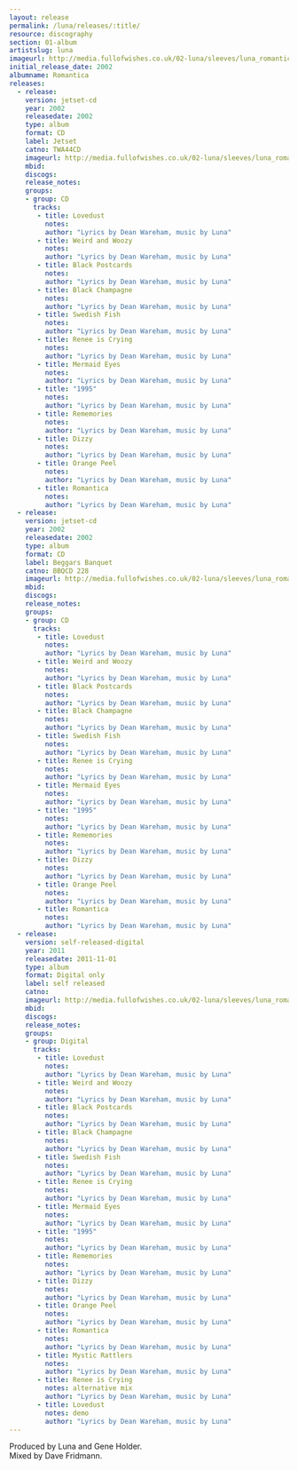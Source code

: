 ```yaml
---
layout: release
permalink: /luna/releases/:title/
resource: discography
section: 01-album
artistslug: luna
imageurl: http://media.fullofwishes.co.uk/02-luna/sleeves/luna_romantica.jpg
initial_release_date: 2002
albumname: Romantica
releases:
  - release: 
    version: jetset-cd
    year: 2002
    releasedate: 2002
    type: album
    format: CD
    label: Jetset
    catno: TWA44CD
    imageurl: http://media.fullofwishes.co.uk/02-luna/sleeves/luna_romantica.jpg
    mbid: 
    discogs: 
    release_notes: 
    groups:
    - group: CD
      tracks:
       - title: Lovedust
         notes: 
         author: "Lyrics by Dean Wareham, music by Luna"
       - title: Weird and Woozy
         notes: 
         author: "Lyrics by Dean Wareham, music by Luna"
       - title: Black Postcards
         notes: 
         author: "Lyrics by Dean Wareham, music by Luna"
       - title: Black Champagne
         notes: 
         author: "Lyrics by Dean Wareham, music by Luna"
       - title: Swedish Fish
         notes: 
         author: "Lyrics by Dean Wareham, music by Luna"
       - title: Renee is Crying
         notes: 
         author: "Lyrics by Dean Wareham, music by Luna"
       - title: Mermaid Eyes
         notes: 
         author: "Lyrics by Dean Wareham, music by Luna"
       - title: "1995"
         notes: 
         author: "Lyrics by Dean Wareham, music by Luna"
       - title: Rememories
         notes: 
         author: "Lyrics by Dean Wareham, music by Luna"
       - title: Dizzy
         notes: 
         author: "Lyrics by Dean Wareham, music by Luna"
       - title: Orange Peel
         notes: 
         author: "Lyrics by Dean Wareham, music by Luna"
       - title: Romantica
         notes: 
         author: "Lyrics by Dean Wareham, music by Luna"
  - release: 
    version: jetset-cd
    year: 2002
    releasedate: 2002
    type: album
    format: CD
    label: Beggars Banquet
    catno: BBQCD 228
    imageurl: http://media.fullofwishes.co.uk/02-luna/sleeves/luna_romantica.jpg
    mbid: 
    discogs: 
    release_notes: 
    groups:
    - group: CD
      tracks:
       - title: Lovedust
         notes: 
         author: "Lyrics by Dean Wareham, music by Luna"
       - title: Weird and Woozy
         notes: 
         author: "Lyrics by Dean Wareham, music by Luna"
       - title: Black Postcards
         notes: 
         author: "Lyrics by Dean Wareham, music by Luna"
       - title: Black Champagne
         notes: 
         author: "Lyrics by Dean Wareham, music by Luna"
       - title: Swedish Fish
         notes: 
         author: "Lyrics by Dean Wareham, music by Luna"
       - title: Renee is Crying
         notes: 
         author: "Lyrics by Dean Wareham, music by Luna"
       - title: Mermaid Eyes
         notes: 
         author: "Lyrics by Dean Wareham, music by Luna"
       - title: "1995"
         notes: 
         author: "Lyrics by Dean Wareham, music by Luna"
       - title: Rememories
         notes: 
         author: "Lyrics by Dean Wareham, music by Luna"
       - title: Dizzy
         notes: 
         author: "Lyrics by Dean Wareham, music by Luna"
       - title: Orange Peel
         notes: 
         author: "Lyrics by Dean Wareham, music by Luna"
       - title: Romantica
         notes: 
         author: "Lyrics by Dean Wareham, music by Luna"
  - release: 
    version: self-released-digital
    year: 2011
    releasedate: 2011-11-01
    type: album
    format: Digital only
    label: self released
    catno: 
    imageurl: http://media.fullofwishes.co.uk/02-luna/sleeves/luna_romantica.jpg
    mbid: 
    discogs: 
    release_notes: 
    groups:
    - group: Digital
      tracks:
       - title: Lovedust
         notes: 
         author: "Lyrics by Dean Wareham, music by Luna"
       - title: Weird and Woozy
         notes: 
         author: "Lyrics by Dean Wareham, music by Luna"
       - title: Black Postcards
         notes: 
         author: "Lyrics by Dean Wareham, music by Luna"
       - title: Black Champagne
         notes: 
         author: "Lyrics by Dean Wareham, music by Luna"
       - title: Swedish Fish
         notes: 
         author: "Lyrics by Dean Wareham, music by Luna"
       - title: Renee is Crying
         notes: 
         author: "Lyrics by Dean Wareham, music by Luna"
       - title: Mermaid Eyes
         notes: 
         author: "Lyrics by Dean Wareham, music by Luna"
       - title: "1995"
         notes: 
         author: "Lyrics by Dean Wareham, music by Luna"
       - title: Rememories
         notes: 
         author: "Lyrics by Dean Wareham, music by Luna"
       - title: Dizzy
         notes: 
         author: "Lyrics by Dean Wareham, music by Luna"
       - title: Orange Peel
         notes: 
         author: "Lyrics by Dean Wareham, music by Luna"
       - title: Romantica
         notes: 
         author: "Lyrics by Dean Wareham, music by Luna"
       - title: Mystic Rattlers
         notes: 
         author: "Lyrics by Dean Wareham, music by Luna"
       - title: Renee is Crying
         notes: alternative mix
         author: "Lyrics by Dean Wareham, music by Luna"
       - title: Lovedust
         notes: demo
         author: "Lyrics by Dean Wareham, music by Luna"
---
```

Produced by Luna and Gene Holder.  
Mixed by Dave Fridmann.